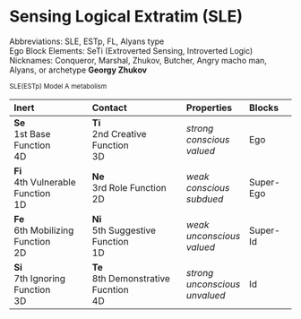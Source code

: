 # **Sensing Logical Extratim** (SLE)  

Abbreviations: SLE, ESTp, FL, Alyans type  
Ego Block Elements: SeTi (Extroverted Sensing, Introverted Logic)  
Nicknames: Conqueror, Marshal, Zhukov, Butcher, Angry macho man, Alyans, or archetype **Georgy Zhukov**  

   <sub>SLE(ESTp) Model A metabolism<sub>  
  
| **Inert**  | **Contact** | **Properties** | **Blocks** |
| :------------ | :------------ | :------------ | :------------ |
| **Se**<br />1st Base Function<br />4D  | **Ti**<br />2nd Creative Function<br />3D  | _strong_ <br /> _conscious_ <br /> _valued_ | Ego  |
| **Fi**<br />4th Vulnerable Function<br />1D  | **Ne**<br />3rd Role Function<br />2D  | _weak_ <br /> _conscious_ <br /> _subdued_  | Super-Ego  |
| **Fe**<br />6th Mobilizing Function<br />2D  | **Ni**<br />5th Suggestive Function<br />1D  | _weak_ <br /> _unconscious_ <br /> _valued_  | Super-Id  |
| **Si**<br />7th Ignoring Function<br />3D  | **Te**<br />8th Demonstrative Fucntion<br />4D  | _strong_ <br /> _unconscious_ <br /> _unvalued_  | Id  |
